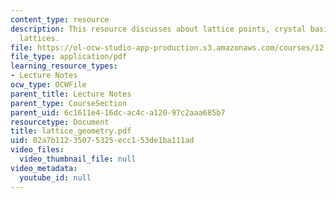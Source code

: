 ```yaml
---
content_type: resource
description: This resource discusses about lattice points, crystal basis, and crystal
  lattices.
file: https://ol-ocw-studio-app-production.s3.amazonaws.com/courses/12-524-mechanical-properties-of-rocks-fall-2005/02a7b11235075325ecc153de1ba111ad_lattice_geometry.pdf
file_type: application/pdf
learning_resource_types:
- Lecture Notes
ocw_type: OCWFile
parent_title: Lecture Notes
parent_type: CourseSection
parent_uid: 6c1611e4-16dc-ac4c-a120-97c2aaa685b7
resourcetype: Document
title: lattice_geometry.pdf
uid: 02a7b112-3507-5325-ecc1-53de1ba111ad
video_files:
  video_thumbnail_file: null
video_metadata:
  youtube_id: null
---
```

